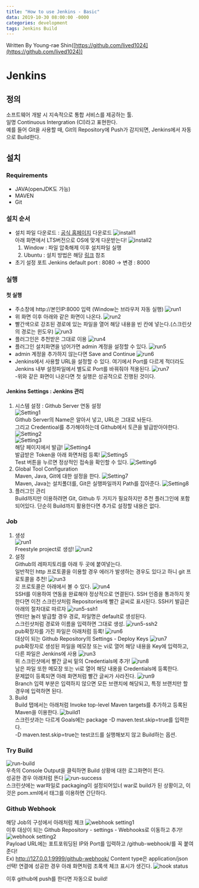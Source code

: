 ```yaml
---
title: "How to use Jenkins - Basic"
data: 2019-10-30 08:00:00 -0000
categories: development 
tags: Jenkins Build
---
```


Written By Young-rae Shin([https://github.com/lived1024](https://github.com/lived1024))  

# Jenkins  
## 정의  
소프트웨어 개발 시 지속적으로 통합 서비스를 제공하는 툴.  
일명 Continuous Intergration (CI)라고 표현한다.  
예를 들어 Git을 사용할 때, Git의 Repository에 Push가 감지되면, Jenkins에서 자동으로 Build한다.  

## 설치
### Requirements  
- JAVA(openJDK도 가능)
- MAVEN
- Git  
### 설치 순서
- 설치 파일 다운로드 : [공식 홈페이지](https://jenkins.io/) 다운로드
    ![install1](https://user-images.githubusercontent.com/41990925/67818875-3e8f7a80-faf6-11e9-9d6c-ac4d33fbd1d8.png)    
    아래 화면에서 LTS버전으로 OS에 맞게 다운받는다!
    ![install2](https://user-images.githubusercontent.com/41990925/67818877-418a6b00-faf6-11e9-9997-1c225155714f.png)  
    1. Window : 파일 압축해제 이후 설치파일 실행  
    2. Ubuntu : 설치 방법은 해당 [링크](https://fun25.co.kr/blog/jenkins-ubuntu-16-04-install/) 참조  
- 초기 설정 포트
    Jenkins default port : 8080 -> 변경 : 8000  
    
### 실행  
#### 첫 실행
- 주소창에 http://본인IP:8000 입력 (Window는 브라우저 자동 실행)
    ![run1](https://user-images.githubusercontent.com/41990925/67833073-ee7cdc00-fb26-11e9-98ef-59d469dec6cb.png)  
- 위 화면 이후 아래와 같은 화면이 나온다.
    ![run2](https://user-images.githubusercontent.com/41990925/67833072-ee7cdc00-fb26-11e9-9ee7-b9ee97fbd8b6.png)  
- 빨간색으로 강조된 경로에 있는 파일을 열어 해당 내용을 빈 칸에 넣는다.(스크린샷의 경로는 윈도우)
    ![run3](https://user-images.githubusercontent.com/41990925/67833447-f9843c00-fb27-11e9-96d9-1078c30fa5a4.png)  
- 플러그인은 추천받은 그대로 이용
    ![run4](https://user-images.githubusercontent.com/41990925/67833444-f9843c00-fb27-11e9-848f-fd9688f54aef.png)  
- 플러그인 설치화면을 넘어가면 admin 계정을 설정할 수 있다.
    ![run5](https://user-images.githubusercontent.com/41990925/67833442-f9843c00-fb27-11e9-87b7-92b7edb302af.png)  
- admin 계정을 추가하지 않는다면 Save and Continue
    ![run6](https://user-images.githubusercontent.com/41990925/67833440-f8eba580-fb27-11e9-8b5d-dfe4d4b7810b.png)  
- Jenkins에서 사용할 URL을 설정할 수 있다. 여기에서 Port를 다르게 적더라도 Jenkins 내부 설정파일에서 별도로 Port를 바꿔줘야 적용된다.
    ![run7](https://user-images.githubusercontent.com/41990925/67833438-f8eba580-fb27-11e9-935c-3c643704ace1.png)  
-위와 같은 화면이 나온다면 첫 실행은 성공적으로 진행된 것이다.  
#### Jenkins Settings : Jenkins 관리
1. 시스템 설정 : Github Server 연동 설정  
    ![Setting1](https://user-images.githubusercontent.com/41990925/67833946-66e49c80-fb29-11e9-8a2d-56d0e634e8d7.png)  
    Github Server의 Name은 알아서 넣고, URL은 그대로 놔둔다.  
    그리고 Credentioal를 추가해야하는데 Github에서 토큰을 발급받아야한다.
    ![Setting2](https://user-images.githubusercontent.com/41990925/67833945-66e49c80-fb29-11e9-9238-d55ab421ff53.png)  
    ![Setting3](https://user-images.githubusercontent.com/41990925/67834191-1c175480-fb2a-11e9-9715-b88049a8dec4.png)  
    해당 페이지에서 발급!
    ![Setting4](https://user-images.githubusercontent.com/41990925/67834190-1c175480-fb2a-11e9-886a-7cf265ce36ef.png)  
    발급받은 Token을 아래 화면처럼 등록!
    ![Setting5](https://user-images.githubusercontent.com/41990925/67834187-1c175480-fb2a-11e9-8070-cd7d01813cea.png)  
    Test 버튼을 누르면 정상적인 접속을 확인할 수 있다.
    ![Setting6](https://user-images.githubusercontent.com/41990925/67834185-1b7ebe00-fb2a-11e9-9de9-20dc49fece66.png)  
2. Global Tool Configuration  
    Maven, Java, Git에 대한 설정을 한다.
    ![Setting7](https://user-images.githubusercontent.com/41990925/67834403-a9f33f80-fb2a-11e9-9e0a-e46511250cc7.png)  
    Maven, Java는 설치폴더를, Git은 실행파일까지 Path를 잡아준다.
    ![Setting8](https://user-images.githubusercontent.com/41990925/67834405-ac559980-fb2a-11e9-8881-452ee90c8d04.png)  
3. 플러그인 관리  
    Build까지만 이용하려면 Git, Github 두 가지가 필요하지만 추천 플러그인에 포함되어있다.
    단순히 Build까지 활용한다면 추가로 설정할 내용은 없다.  
    
### Job
1. 생성  
    ![run1](https://user-images.githubusercontent.com/41990925/67834758-9399b380-fb2b-11e9-9363-0c1ba0f37ca7.png)  
    Freestyle project로 생성!
    ![run2](https://user-images.githubusercontent.com/41990925/67834757-93011d00-fb2b-11e9-9b69-1454ac9aaa48.png)  
2. 설정  
    Github의 레파지토리를 아래 두 곳에 붙여넣는다.  
    일반적인 http 프로토콜을 이용할 경우 에러가 발생하는 경우도 있다고 하니 git 프로토콜을 추천!
    ![run3](https://user-images.githubusercontent.com/41990925/67835041-4f5ae300-fb2c-11e9-9587-fe5b9f783101.png)  
    깃 프로토콜은 아래에서 볼 수 있다.
    ![run4](https://user-images.githubusercontent.com/41990925/67835040-4f5ae300-fb2c-11e9-9ae1-ff48bf3c779d.png)  
    SSH를 이용하여 연동을 완료해야 정상적으로 연결된다.
    SSH 인증을 통과하지 못한다면 이전 스크린샷처럼 Repositories에 빨간 글씨로 표시된다.
    SSH키 발급은 아래의 절차대로 따르자
    ![run5-ssh1](https://user-images.githubusercontent.com/41990925/67834756-93011d00-fb2b-11e9-835f-6fb3ced7b27b.png)  
    엔터만 눌러 발급할 경우 경로, 파일명은 default로 생성된다.  
    스크린샷처럼 경로와 이름을 입력하면 그대로 생성.
    ![run5-ssh2](https://user-images.githubusercontent.com/41990925/67834755-93011d00-fb2b-11e9-92f8-99679922a623.png)  
    pub확장자를 가진 파일은 아래처럼 등록!
    ![run6](https://user-images.githubusercontent.com/41990925/67835384-2c7cfe80-fb2d-11e9-8705-31fdfebb5253.png)  
    대상이 되는 Github Repository의 Settings - Deploy Keys
    ![run7](https://user-images.githubusercontent.com/41990925/67835393-3141b280-fb2d-11e9-8e9e-ec6958e4c0dd.png)  
    pub확장자로 생성된 파일을 메모장 또는 vi로 열어 해당 내용을 Key에 입력하고, 다른 파일은 Jenkins에 사용
    ![run3](https://user-images.githubusercontent.com/41990925/67835041-4f5ae300-fb2c-11e9-9587-fe5b9f783101.png)  
    위 스크린샷에서 빨간 글씨 밑의 Credentials에 추가!
    ![run8](https://user-images.githubusercontent.com/41990925/67835588-b5943580-fb2d-11e9-8f00-a7a9b1cd3aa0.png)  
    남은 파일 또한 메모장 또는 vi로 열어 해당 내용을 Credentials에 등록한다.  
    문제없이 등록되면 아래 화면처럼 빨간 글씨가 사라진다.
    ![run9](https://user-images.githubusercontent.com/41990925/67835586-b5943580-fb2d-11e9-948e-075863eec31c.png)  
    Branch 입력 부분은 입력하지 않으면 모든 브랜치에 해당되고, 특정 브랜치만 할 경우에 입력하면 된다.
3. Build  
    Build 탭에서는 아래처럼 Invoke top-level Maven targets를 추가하고 등록된 Maven을 이용한다.
    ![build1](https://user-images.githubusercontent.com/41990925/67835828-584cb400-fb2e-11e9-832a-9fab1d8ad06f.png)  
    스크린샷과는 다르게 Goals에는 package -D maven.test.skip=true를 입력한다.  
    -D maven.test.skip=true는 test코드를 실행해보지 않고 Build하는 옵션.
    
### Try Build
![run-build](https://user-images.githubusercontent.com/41990925/67836296-95657600-fb2f-11e9-9e90-a1d5db9b262e.png)  
우측의 Console Output을 클릭하면 Build 상황에 대한 로그화면이 뜬다.  
성공한 경우 아래처럼 뜬다
![run-success](https://user-images.githubusercontent.com/41990925/67836311-9e564780-fb2f-11e9-80a8-492b42c65a46.png)  
스크린샷에는 war파일로 packaging이 설정되어있너 war로 build가 된 상황이고, 이것은 pom.xml에서 <packaging>태그를 이용하면 간단하다.
    
### Github Webhook
해당 Job의 구성에서 아래처럼 체크
![webhook setting1](https://user-images.githubusercontent.com/41990925/67837053-8384d280-fb31-11e9-9ff1-ba8395aee451.png)  
이후 대상이 되는 Github Repository - settings - Webhooks로 이동하고 추가!
![webhook setting2](https://user-images.githubusercontent.com/41990925/67837371-3bb27b00-fb32-11e9-87ae-5e83ca2165c2.png)  
Payload URL에는 포트포워딩된 IP와 Port를 입력하고 /github-webhook/를 꼭 붙여준다!  
Ex) http://127.0.0.1:9999/github-webhook/
Content type은 application/json 선택!
연결에 성공한 경우 아래 화면처럼 초록색 체크 표시가 생긴다.
![hook status](https://user-images.githubusercontent.com/41990925/67837721-0a867a80-fb33-11e9-8c80-6adeb950f086.png)  
  
이후 github에 push를 한다면 자동으로 build!
